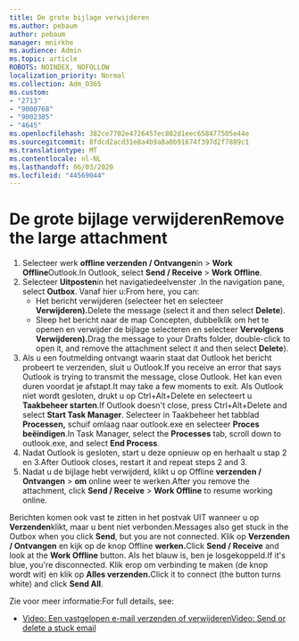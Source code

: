 ```yaml
---
title: De grote bijlage verwijderen
ms.author: pebaum
author: pebaum
manager: mnirkhe
ms.audience: Admin
ms.topic: article
ROBOTS: NOINDEX, NOFOLLOW
localization_priority: Normal
ms.collection: Adm_O365
ms.custom:
- "2713"
- "9000768"
- "9002385"
- "4645"
ms.openlocfilehash: 382ce7702e4726457ec802d1eec658477505e44e
ms.sourcegitcommit: 8fdcd2acd31e8a4b9a8a0b91674f397d2f7889c1
ms.translationtype: MT
ms.contentlocale: nl-NL
ms.lasthandoff: 06/03/2020
ms.locfileid: "44569044"
---
```

# <a name="remove-the-large-attachment"></a><span data-ttu-id="302df-102">De grote bijlage verwijderen</span><span class="sxs-lookup"><span data-stu-id="302df-102">Remove the large attachment</span></span>

1. <span data-ttu-id="302df-103">Selecteer werk **offline verzenden / Ontvangen**in  >  **Work Offline**Outlook.</span><span class="sxs-lookup"><span data-stu-id="302df-103">In Outlook, select **Send / Receive** > **Work Offline**.</span></span> 
2. <span data-ttu-id="302df-104">Selecteer **Uitposten**in het navigatiedeelvenster .</span><span class="sxs-lookup"><span data-stu-id="302df-104">In the navigation pane, select **Outbox**.</span></span> <span data-ttu-id="302df-105">Vanaf hier u:</span><span class="sxs-lookup"><span data-stu-id="302df-105">From here, you can:</span></span> 
    - <span data-ttu-id="302df-106">Het bericht verwijderen (selecteer het en selecteer **Verwijderen).**</span><span class="sxs-lookup"><span data-stu-id="302df-106">Delete the message (select it and then select **Delete**).</span></span>
    - <span data-ttu-id="302df-107">Sleep het bericht naar de map Concepten, dubbelklik om het te openen en verwijder de bijlage selecteren en selecteer **Vervolgens Verwijderen).**</span><span class="sxs-lookup"><span data-stu-id="302df-107">Drag the message to your Drafts folder, double-click to open it, and remove the attachment select it and then select **Delete**).</span></span>
3. <span data-ttu-id="302df-108">Als u een foutmelding ontvangt waarin staat dat Outlook het bericht probeert te verzenden, sluit u Outlook.</span><span class="sxs-lookup"><span data-stu-id="302df-108">If you receive an error that says Outlook is trying to transmit the message, close Outlook.</span></span> <span data-ttu-id="302df-109">Het kan even duren voordat je afstapt.</span><span class="sxs-lookup"><span data-stu-id="302df-109">It may take a few moments to exit.</span></span> <span data-ttu-id="302df-110">Als Outlook niet wordt gesloten, drukt u op Ctrl+Alt+Delete en selecteert u **Taakbeheer starten**.</span><span class="sxs-lookup"><span data-stu-id="302df-110">If Outlook doesn't close, press Ctrl+Alt+Delete and select **Start Task Manager**.</span></span> <span data-ttu-id="302df-111">Selecteer in Taakbeheer het tabblad **Processen,** schuif omlaag naar outlook.exe en selecteer **Proces beëindigen**.</span><span class="sxs-lookup"><span data-stu-id="302df-111">In Task Manager, select the **Processes** tab, scroll down to outlook.exe, and select **End Process**.</span></span>
4. <span data-ttu-id="302df-112">Nadat Outlook is gesloten, start u deze opnieuw op en herhaalt u stap 2 en 3.</span><span class="sxs-lookup"><span data-stu-id="302df-112">After Outlook closes, restart it and repeat steps 2 and 3.</span></span> 
5. <span data-ttu-id="302df-113">Nadat u de bijlage hebt verwijderd, klikt u op Offline **verzenden / Ontvangen**  >  **om** online weer te werken.</span><span class="sxs-lookup"><span data-stu-id="302df-113">After you remove the attachment, click **Send / Receive** > **Work Offline** to resume working online.</span></span> 

<span data-ttu-id="302df-114">Berichten komen ook vast te zitten in het postvak UIT wanneer u op **Verzenden**klikt, maar u bent niet verbonden.</span><span class="sxs-lookup"><span data-stu-id="302df-114">Messages also get stuck in the Outbox when you click **Send**, but you are not connected.</span></span> <span data-ttu-id="302df-115">Klik op **Verzenden / Ontvangen** en kijk op de knop Offline **werken.**</span><span class="sxs-lookup"><span data-stu-id="302df-115">Click **Send / Receive** and look at the **Work Offline** button.</span></span> <span data-ttu-id="302df-116">Als het blauw is, ben je losgekoppeld.</span><span class="sxs-lookup"><span data-stu-id="302df-116">If it's blue, you're disconnected.</span></span> <span data-ttu-id="302df-117">Klik erop om verbinding te maken (de knop wordt wit) en klik op **Alles verzenden.**</span><span class="sxs-lookup"><span data-stu-id="302df-117">Click it to connect (the button turns white) and click **Send All**.</span></span>
 
 <span data-ttu-id="302df-118">Zie voor meer informatie:</span><span class="sxs-lookup"><span data-stu-id="302df-118">For full details, see:</span></span>
- [<span data-ttu-id="302df-119">Video: Een vastgelopen e-mail verzenden of verwijderen</span><span class="sxs-lookup"><span data-stu-id="302df-119">Video: Send or delete a stuck email</span></span>](https://support.office.com/article/Video-Send-or-delete-an-email-stuck-in-your-outbox-26d5d34a-4e5f-444a-a9e8-44db04a94dec) 